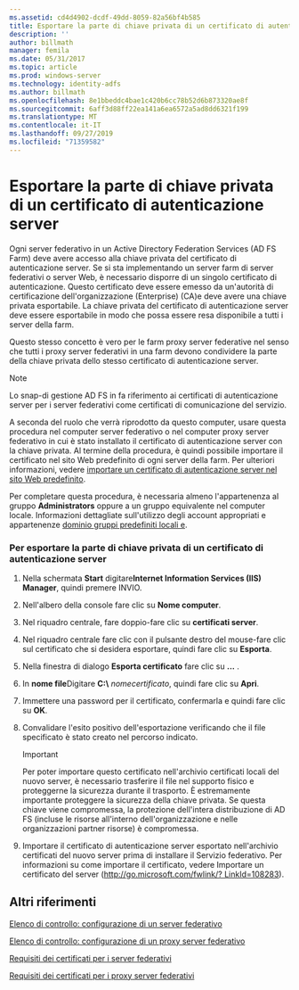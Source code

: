 ```yaml
---
ms.assetid: cd4d4902-dcdf-49dd-8059-82a56bf4b585
title: Esportare la parte di chiave privata di un certificato di autenticazione server
description: ''
author: billmath
manager: femila
ms.date: 05/31/2017
ms.topic: article
ms.prod: windows-server
ms.technology: identity-adfs
ms.author: billmath
ms.openlocfilehash: 8e1bbeddc4bae1c420b6cc78b52d6b873320ae8f
ms.sourcegitcommit: 6aff3d88ff22ea141a6ea6572a5ad8dd6321f199
ms.translationtype: MT
ms.contentlocale: it-IT
ms.lasthandoff: 09/27/2019
ms.locfileid: "71359582"
---
```

# <a name="export-the-private-key-portion-of-a-server-authentication-certificate"></a>Esportare la parte di chiave privata di un certificato di autenticazione server

Ogni server federativo in un Active Directory Federation Services \(AD FS Farm\) deve avere accesso alla chiave privata del certificato di autenticazione server. Se si sta implementando un server farm di server federativi o server Web, è necessario disporre di un singolo certificato di autenticazione. Questo certificato deve essere emesso da un'autorità di certificazione dell'organizzazione (Enterprise) \(CA\)e deve avere una chiave privata esportabile. La chiave privata del certificato di autenticazione server deve essere esportabile in modo che possa essere resa disponibile a tutti i server della farm.  
  
Questo stesso concetto è vero per le farm proxy server federative nel senso che tutti i proxy server federativi in una farm devono condividere la parte della chiave privata dello stesso certificato di autenticazione server.  
  
> [!NOTE]  
> Lo snap\-di gestione AD FS in fa riferimento ai certificati di autenticazione server per i server federativi come certificati di comunicazione del servizio.  
  
A seconda del ruolo che verrà riprodotto da questo computer, usare questa procedura nel computer server federativo o nel computer proxy server federativo in cui è stato installato il certificato di autenticazione server con la chiave privata. Al termine della procedura, è quindi possibile importare il certificato nel sito Web predefinito di ogni server della farm. Per ulteriori informazioni, vedere [importare un certificato di autenticazione server nel sito Web predefinito](Import-a-Server-Authentication-Certificate-to-the-Default-Web-Site.md).  
  
Per completare questa procedura, è necessaria almeno l'appartenenza al gruppo **Administrators** oppure a un gruppo equivalente nel computer locale.  Informazioni dettagliate sull'utilizzo degli account appropriati e appartenenze [dominio gruppi predefiniti locali e](https://go.microsoft.com/fwlink/?LinkId=83477).   
  
### <a name="to-export-the-private-key-portion-of-a-server-authentication-certificate"></a>Per esportare la parte di chiave privata di un certificato di autenticazione server  
  
1. Nella schermata **Start** digitare**Internet Information Services \(IIS\) Manager**, quindi premere INVIO.  
  
2. Nell'albero della console fare clic su **Nome computer**.  
  
3. Nel riquadro centrale, fare doppio\-fare clic su **certificati server**.  
  
4. Nel riquadro centrale fare clic con il pulsante destro del mouse\-fare clic sul certificato che si desidera esportare, quindi fare clic su **Esporta**.  
  
5. Nella finestra di dialogo **Esporta certificato** fare clic su **...** .  
  
6. In **nome file**Digitare **C:\\** <em>nomecertificato</em>, quindi fare clic su **Apri**.  
  
7. Immettere una password per il certificato, confermarla e quindi fare clic su **OK**.  
  
8. Convalidare l'esito positivo dell'esportazione verificando che il file specificato è stato creato nel percorso indicato.  
  
   > [!IMPORTANT]  
   > Per poter importare questo certificato nell'archivio certificati locali del nuovo server, è necessario trasferire il file nel supporto fisico e proteggerne la sicurezza durante il trasporto. È estremamente importante proteggere la sicurezza della chiave privata. Se questa chiave viene compromessa, la protezione dell'intera distribuzione di AD FS \(incluse le risorse all'interno dell'organizzazione e nelle organizzazioni partner risorse\) è compromessa.  
  
9. Importare il certificato di autenticazione server esportato nell'archivio certificati del nuovo server prima di installare il Servizio federativo. Per informazioni su come importare il certificato, vedere Importare un certificato del server \([http:\/\/go.microsoft.com\/fwlink\/? LinkId\=108283](https://go.microsoft.com/fwlink/?LinkId=108283)\).  
  
## <a name="additional-references"></a>Altri riferimenti  
[Elenco di controllo: configurazione di un server federativo](Checklist--Setting-Up-a-Federation-Server.md)  
  
[Elenco di controllo: configurazione di un proxy server federativo](Checklist--Setting-Up-a-Federation-Server-Proxy.md)  
  
[Requisiti dei certificati per i server federativi](https://technet.microsoft.com/library/dd807040.aspx)  
  
[Requisiti dei certificati per i proxy server federativi](https://technet.microsoft.com/library/dd807054.aspx)  
  

